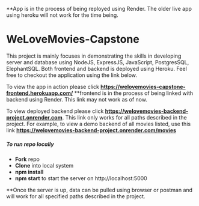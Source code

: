 **App is in the process of being reployed using Render. The older live app using heroku will not work for the time being.

# WeLoveMovies-Capstone

This project is mainly focuses in demonstrating the skills in developing server and database using NodeJS, ExpressJS, JavaScript, PostgresSQL, ElephantSQL.
Both frontend and backend is deployed using Heroku. Feel free to checkout the application using the link below.

To view the app in action please click **https://welovemovies-capstone-frontend.herokuapp.com/** **frontend is in the process of being linked with backend using Render. This link may not work as of now.

To view deployed backend please click **https://welovemovies-backend-project.onrender.com**. This link only works for all paths described in the project. For example, to view a demo backend of all movies listed, use this link **https://welovemovies-backend-project.onrender.com/movies**

##### To run repo locally
- **Fork** repo
- **Clone** into local system
- **npm install** 
- **npm start** to start the server on http://localhost:5000

**Once the server is up, data can be pulled using browser or postman and will work for all specified paths described in the project.

